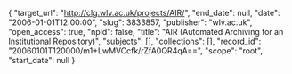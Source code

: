 {
  "target_url": "http://clg.wlv.ac.uk/projects/AIR/", 
  "end_date": null, 
  "date": "2006-01-01T12:00:00", 
  "slug": 3833857, 
  "publisher": "wlv.ac.uk", 
  "open_access": true, 
  "npld": false, 
  "title": "AIR (Automated Archiving for an Institutional Repository)", 
  "subjects": [], 
  "collections": [], 
  "record_id": "20060101T120000/m1+LwMVCcfk/rZfA0QR4qA==", 
  "scope": "root", 
  "start_date": null
}

